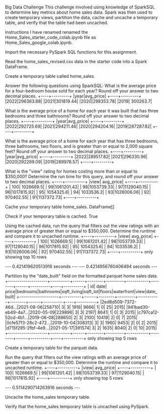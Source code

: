 Big Data Challenge
This challenge involved using knowledge of SparkSQL to determine key metrics about home sales data. Spark was then used to create temporary views, partition the data, cache and uncache a temporary table, and verify that the table had been uncached.

Instructions
I have renamed renamed the Home_Sales_starter_code_colab.ipynb file as Home_Sales_google_colab.ipynb.

Import the necessary PySpark SQL functions for this assignment.

Read the home_sales_revised.csv data in the starter code into a Spark DataFrame.

Create a temporary table called home_sales.

Answer the following questions using SparkSQL:
What is the average price for a four-bedroom house sold for each year? Round off your answer to two decimal places.
+----+---------+
|year|avg_price|
+----+---------+
|2022|296363.88|
|2021|301819.44|
|2020|298353.78|
|2019| 300263.7|

What is the average price of a home for each year it was built that has three bedrooms and three bathrooms? Round off your answer to two decimal places.
+----+---------+
|year|avg_price|
+----+---------+
|2022|292725.69|
|2021|294211.46|
|2020|294204.16|
|2019|287287.82|
+----+---------+

What is the average price of a home for each year that has three bedrooms, three bathrooms, two floors, and is greater than or equal to 2,000 square feet? Round off your answer to two decimal places.
+----+---------+
|year|avg_price|
+----+---------+
|2022|289517.82|
|2021|296330.96|
|2020|292289.09|
|2019|289976.57|
+----+---------+


What is the "view" rating for homes costing more than or equal to $350,000? Determine the run time for this query, and round off your answer to two decimal places.
+----+----------+
|view| avg_price|
+----+----------+
| 100| 1026669.5|
|  99|1061201.42|
|  98|1053739.33|
|  97|1129040.15|
|  96|1017815.92|
|  95| 1054325.6|
|  94| 1033536.2|
|  93|1026006.06|
|  92| 970402.55|
|  91|1137372.73|
+----+----------+


Cache your temporary table home_sales.
DataFrame[] 

Check if your temporary table is cached.
True

Using the cached data, run the query that filters out the view ratings with an average price of greater than or equal to $350,000. Determine the runtime and compare it to uncached runtime.
+----+----------+
|view| avg_price|
+----+----------+
| 100| 1026669.5|
|  99|1061201.42|
|  98|1053739.33|
|  97|1129040.15|
|  96|1017815.92|
|  95| 1054325.6|
|  94| 1033536.2|
|  93|1026006.06|
|  92| 970402.55|
|  91|1137372.73|
+----+----------+
only showing top 10 rows

--- 0.421419620513916 seconds ---
--- 0.4214956760406494 seconds ---

Partition by the "date_built" field on the formatted parquet home sales data.
+--------------------+----------+------+--------+---------+-----------+--------+------+----------+----+----------+
|                  id|      date| price|bedrooms|bathrooms|sqft_living|sqft_lot|floors|waterfront|view|date_built|
+--------------------+----------+------+--------+---------+-----------+--------+------+----------+----+----------+
|2ed8d509-7372-46d...|2021-08-06|258710|       3|        3|       1918|    9666|     1|         0|  25|      2015|
|941bad30-eb49-4a7...|2020-05-09|229896|       3|        3|       2197|    8641|     1|         0|   3|      2015|
|c797ca12-52cd-4b1...|2019-06-08|288650|       2|        3|       2100|   10419|     2|         0|   7|      2015|
|0cfe57f3-28c2-472...|2019-10-04|308313|       3|        3|       1960|    9453|     2|         0|   2|      2015|
|d715f295-2fbf-4e9...|2021-05-17|391574|       3|        2|       1635|    8040|     2|         0|  10|      2015|
+--------------------+----------+------+--------+---------+-----------+--------+------+----------+----+----------+
only showing top 5 rows

Create a temporary table for the parquet data.

Run the query that filters out the view ratings with an average price of greater than or equal to $350,000. Determine the runtime and compare it to uncached runtime.
+----+----------+
|view| avg_price|
+----+----------+
| 100| 1026669.5|
|  99|1061201.42|
|  98|1053739.33|
|  97|1129040.15|
|  96|1017815.92|
+----+----------+
only showing top 5 rows

--- 0.5114290714263916 seconds ---

Uncache the home_sales temporary table.

Verify that the home_sales temporary table is uncached using PySpark.
